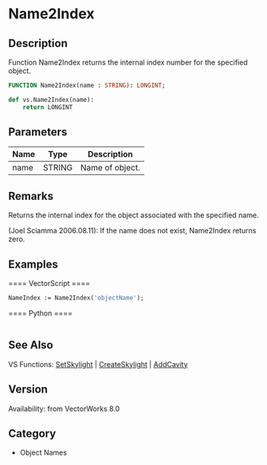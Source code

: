 # Name2Index

## Description
Function Name2Index returns the internal index number for the specified object.

```pascal
FUNCTION Name2Index(name : STRING): LONGINT;
```

```python
def vs.Name2Index(name):
    return LONGINT
```

## Parameters
|Name|Type|Description|
|---|---|---|
|name|STRING|Name of object.|

## Remarks
Returns the internal index for the object associated with the specified name.

(Joel Sciamma 2006.08.11): If the name does not exist, Name2Index returns zero.

## Examples
==== VectorScript ====
```pascal
NameIndex := Name2Index('objectName');
```
==== Python ====
```python

```

## See Also
VS Functions:
[SetSkylight](SetSkylight.md) 
| [CreateSkylight](CreateSkylight.md) 
| [AddCavity](AddCavity.md)

## Version
Availability: from VectorWorks 8.0

## Category
* Object Names

